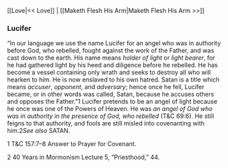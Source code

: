 [[Love|<< Love]]  |  [[Maketh Flesh His Arm|Maketh Flesh His Arm >>]]

### Lucifer
“In our language we use the name Lucifer for an angel who was in authority before God, who rebelled, fought against the work of the Father, and was cast down to the earth. His name means *holder of light* or *light bearer*, for he had gathered light by his heed and diligence before he rebelled. He has become a vessel containing only wrath and seeks to destroy all who will hearken to him. He is now enslaved to his own hatred. Satan is a title which means *accuser*, *opponent*, and *adversary*; hence once he fell, Lucifer became, or in other words was called, Satan, because he accuses others and opposes the Father.”1 Lucifer pretends to be an angel of light because he once was one of the Powers of Heaven. He was *an angel of God who was in authority in the presence of God, who rebelled* (T&C 69:6). He still feigns to that authority, and fools are still misled into covenanting with him.2*See also* SATAN.



1 T&C 157:7–8 Answer to Prayer for Covenant.


2 40 Years in Mormonism Lecture 5, “Priesthood,” 44.